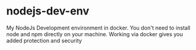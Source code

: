 # nodejs-dev-env
My NodeJs Development environment in docker. You don't need to install node and npm directly on your machine. Working via docker gives you added protection and security

